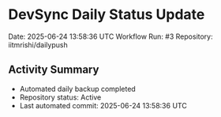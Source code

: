 # DevSync Daily Status Update
Date: 2025-06-24 13:58:36 UTC
Workflow Run: #3
Repository: iitmrishi/dailypush

## Activity Summary
- Automated daily backup completed
- Repository status: Active
- Last automated commit: 2025-06-24 13:58:36 UTC
